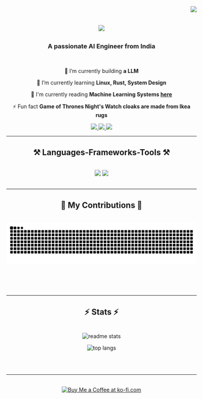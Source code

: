 <img align="right" src="https://visitor-badge.laobi.icu/badge?page_id=gokulrajar15.gokulrajar15" />

<h1 align="center">
    <img src="https://readme-typing-svg.herokuapp.com/?font=Righteous&size=35&center=true&vCenter=true&width=500&height=70&duration=4000&lines=Hi+There!+👋;+I'm+Gokul+Raja!;" />
</h1>

<h3 align="center">A passionate AI Engineer from India</h3>

<br/>

<div align="center">
 
 🔭 I’m currently building **a LLM**
 
 🌱 I’m currently learning **Linux, Rust, System Design**

 📖 I'm currently reading **Machine Learning Systems [here]([https://mlsysbook.ai/Machine-Learning-Systems.pdf])**

⚡ Fun fact **Game of Thrones Night's Watch cloaks are made from Ikea rugs**

 </div>
 
<div align="center"> 
  <a href="mailto:gokulrajar15@gmail.com">
    <img src="https://img.shields.io/badge/Gmail-333333?style=for-the-badge&logo=gmail&logoColor=red" />
  </a>
  <a href="https://www.linkedin.com/in/gokul-raja-1541b8226/" target="_blank">
    <img src="https://img.shields.io/badge/LinkedIn-0077B5?style=for-the-badge&logo=linkedin&logoColor=white" target="_blank" />
  </a>
  <a href="https://gokulrajar15.github.io/gokulport.github.io/" target="_blank">
     <img src="https://img.shields.io/badge/Portfolio-FF5722?style=for-the-badge&logo=todoist&logoColor=white" target="_blank" /> <!-- sqlite, safari, google-chrome are other good icon options -->
  </a>
</div>

 <hr/>
 
<h2 align="center">⚒️ Languages-Frameworks-Tools ⚒️</h2>
<br/>
<div align="center">
    <img src="https://skillicons.dev/icons?i=pytorch,tensorflow,sklearn,python,linux,docker,azure,git," />
    <img src="https://skillicons.dev/icons?i=c,cpp,java,rust,mongodb,mysql,fastapi,django,flask," /><br>
</div>

<br/>
<hr/>

<div align="center">
  <h2>🐍 My Contributions 🐍</h2>
  <br>
  <img alt="snake eating my contributions" src="https://raw.githubusercontent.com/gokulrajar15/gokulrajar15/output/github-contribution-grid-snake.svg" />
  
  <br/><br/><br/>
</div>

<hr/>

<h2 align="center">⚡ Stats ⚡</h2>
<br>
<div align="center">
  <!-- GitHub Readme Stats -->
  <img 
    src="https://github-readme-stats.vercel.app/api?username=gokulrajar15&count_private=true&show_icons=true&theme=react&rank_icon=github&border_radius=10" 
    alt="readme stats" 
    width="400" 
    height="200" 
  />

  <!-- GitHub Top Languages -->
  <img 
    src="https://github-readme-stats.vercel.app/api/top-langs/?username=gokulrajar15&hide=HTML&langs_count=8&layout=compact&theme=react&border_radius=10&size_weight=0.5&count_weight=0.5" 
    alt="top langs" 
    width="400" 
    height="200" 
  />
</div>

<br/><br/>

<hr/>

<br/>

<div align="center">
<a href='https://ko-fi.com/gokulrajar' target='_blank'><img height='64' style='border:0px;height:64px;' src='https://storage.ko-fi.com/cdn/kofi1.png?v=3' border='0' alt='Buy Me a Coffee at ko-fi.com' /></a>
</div>

<br/>
